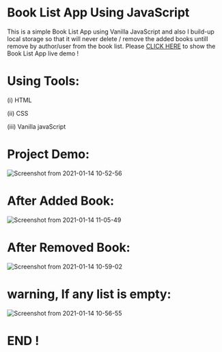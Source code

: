 # Book List App Using JavaScript
This is a simple Book List App using Vanilla JavaScript and also I build-up local storage so that it will never delete / remove the added books untill remove by author/user from the book list. Please [CLICK HERE](https://imdadulhaque1.github.io/Book_List_App-Using-JavaScript/) to show the Book List App live demo !
# Using Tools:

(i) HTML

(ii) CSS

(iii) Vanilla javaScript

# Project Demo:
![Screenshot from 2021-01-14 10-52-56](https://user-images.githubusercontent.com/45633928/104547044-c3ad7380-5657-11eb-9c14-69e9d302f2ff.png)

# After Added Book:
![Screenshot from 2021-01-14 11-05-49](https://user-images.githubusercontent.com/45633928/104547385-94e3cd00-5658-11eb-804b-89f4dbb49f08.png)

# After Removed Book:
![Screenshot from 2021-01-14 10-59-02](https://user-images.githubusercontent.com/45633928/104547414-a88f3380-5658-11eb-9315-5b3550cd133e.png)

# warning, If any list is empty:
![Screenshot from 2021-01-14 10-56-55](https://user-images.githubusercontent.com/45633928/104547442-bfce2100-5658-11eb-8a8e-e8443fe4a0c6.png)

# END !
